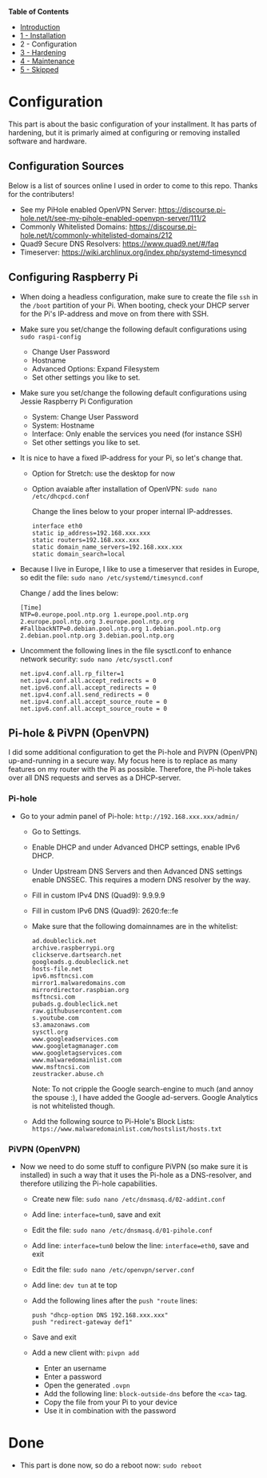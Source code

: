 **Table of Contents**
- [Introduction](https://github.com/teusink/Home-Security-by-Pi/blob/master/README.md)
- [1 - Installation](https://github.com/teusink/Home-Security-by-Pi/blob/master/1-Installation.md)
- 2 - Configuration
- [3 - Hardening](https://github.com/teusink/Home-Security-by-Pi/blob/master/3-Hardening.md)
- [4 - Maintenance](https://github.com/teusink/Home-Security-by-Pi/blob/master/4-Maintenance.md)
- [5 - Skipped](https://github.com/teusink/Home-Security-by-Pi/blob/master/5-Skipped.md)

# Configuration
This part is about the basic configuration of your installment. It has parts of hardening, but it is primarly aimed at configuring or removing installed software and hardware. 

## Configuration Sources
Below is a list of sources online I used in order to come to this repo. Thanks for the contributers!
- See my PiHole enabled OpenVPN Server: https://discourse.pi-hole.net/t/see-my-pihole-enabled-openvpn-server/111/2
- Commonly Whitelisted Domains: https://discourse.pi-hole.net/t/commonly-whitelisted-domains/212
- Quad9 Secure DNS Resolvers: https://www.quad9.net/#/faq
- Timeserver: https://wiki.archlinux.org/index.php/systemd-timesyncd

## Configuring Raspberry Pi
- When doing a headless configuration, make sure to create the file `ssh` in the `/boot` partition of your Pi. When booting, check your DHCP server for the Pi's IP-address and move on from there with SSH.
- Make sure you set/change the following default configurations using `sudo raspi-config`
   - Change User Password
   - Hostname
   - Advanced Options: Expand Filesystem
   - Set other settings you like to set.
- Make sure you set/change the following default configurations using Jessie Raspberry Pi Configuration
   - System: Change User Password
   - System: Hostname
   - Interface: Only enable the services you need (for instance SSH)
   - Set other settings you like to set.
- It is nice to have a fixed IP-address for your Pi, so let's change that.
   - Option for Stretch: use the desktop for now
   - Option avaiable after installation of OpenVPN: `sudo nano /etc/dhcpcd.conf`

      Change the lines below to your proper internal IP-addresses.
      ```
      interface eth0
      static ip_address=192.168.xxx.xxx
      static routers=192.168.xxx.xxx
      static domain_name_servers=192.168.xxx.xxx
      static domain_search=local
      ```
- Because I live in Europe, I like to use a timeserver that resides in Europe, so edit the file: `sudo nano /etc/systemd/timesyncd.conf`
   
   Change / add the lines below:
   ```
   [Time]
   NTP=0.europe.pool.ntp.org 1.europe.pool.ntp.org 2.europe.pool.ntp.org 3.europe.pool.ntp.org
   #FallbackNTP=0.debian.pool.ntp.org 1.debian.pool.ntp.org 2.debian.pool.ntp.org 3.debian.pool.ntp.org
   ```
- Uncomment the following lines in the file sysctl.conf to enhance network security: `sudo nano /etc/sysctl.conf`
   ```net.ipv4.conf.default.rp_filter=1
   net.ipv4.conf.all.rp_filter=1
   net.ipv4.conf.all.accept_redirects = 0
   net.ipv6.conf.all.accept_redirects = 0
   net.ipv4.conf.all.send_redirects = 0
   net.ipv4.conf.all.accept_source_route = 0
   net.ipv6.conf.all.accept_source_route = 0
   ```

## Pi-hole & PiVPN (OpenVPN)
I did some additional configuration to get the Pi-hole and PiVPN (OpenVPN) up-and-running in a secure way. My focus here is to replace as many features on my router with the Pi as possible. Therefore, the Pi-hole takes over all DNS requests and serves as a DHCP-server.

### Pi-hole
- Go to your admin panel of Pi-hole: `http://192.168.xxx.xxx/admin/`

   - Go to Settings.
   - Enable DHCP and under Advanced DHCP settings, enable IPv6 DHCP.
   - Under Upstream DNS Servers and then Advanced DNS settings enable DNSSEC. This requires a modern DNS resolver by the way.
   - Fill in custom IPv4 DNS (Quad9): 9.9.9.9
   - Fill in custom IPv6 DNS (Quad9): 2620:fe::fe
   - Make sure that the following domainnames are in the whitelist:
   
      ```
      ad.doubleclick.net
      archive.raspberrypi.org
      clickserve.dartsearch.net
      googleads.g.doubleclick.net
      hosts-file.net
      ipv6.msftncsi.com
      mirror1.malwaredomains.com
      mirrordirector.raspbian.org
      msftncsi.com
      pubads.g.doubleclick.net
      raw.githubusercontent.com
      s.youtube.com
      s3.amazonaws.com
      sysctl.org
      www.googleadservices.com
      www.googletagmanager.com
      www.googletagservices.com
      www.malwaredomainlist.com
      www.msftncsi.com
      zeustracker.abuse.ch
      ```
      Note: To not cripple the Google search-engine to much (and annoy the spouse :), I have added the Google ad-servers. Google Analytics is not whitelisted though.
      
   - Add the following source to Pi-Hole's Block Lists: `https://www.malwaredomainlist.com/hostslist/hosts.txt`

### PiVPN (OpenVPN)
- Now we need to do some stuff to configure PiVPN (so make sure it is installed) in such a way that it uses the Pi-hole as a DNS-resolver, and therefore utilizing the Pi-hole capabilities.

   - Create new file: `sudo nano /etc/dnsmasq.d/02-addint.conf`
   - Add line: `interface=tun0`, save and exit
   - Edit the file: `sudo nano /etc/dnsmasq.d/01-pihole.conf`
   - Add line: `interface=tun0` below the line: `interface=eth0`, save and exit
   - Edit the file: `sudo nano /etc/openvpn/server.conf`
   - Add line: `dev tun` at te top
   - Add the following lines after the `push "route` lines:
   
      ```
      push "dhcp-option DNS 192.168.xxx.xxx"
      push "redirect-gateway def1"
      ```
   - Save and exit
   - Add a new client with: `pivpn add`

      - Enter an username
      - Enter a password
      - Open the generated `.ovpn`
      - Add the following line: `block-outside-dns` before the `<ca>` tag.
      - Copy the file from your Pi to your device
      - Use it in combination with the password

# Done
- This part is done now, so do a reboot now: `sudo reboot`
